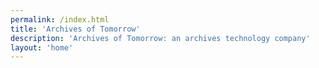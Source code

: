 ```yaml
---
permalink: /index.html
title: 'Archives of Tomorrow'
description: 'Archives of Tomorrow: an archives technology company'
layout: 'home'
---
```



